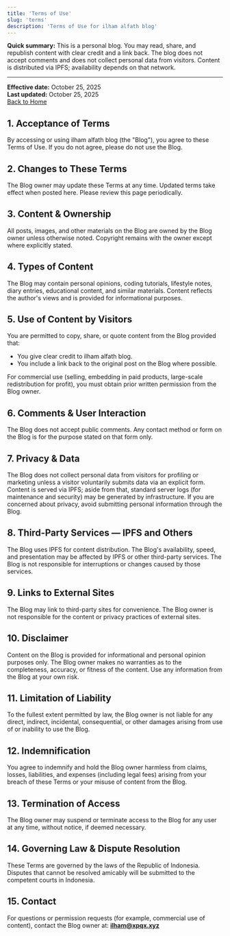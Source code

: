 ```yaml
---
title: 'Terms of Use'
slug: 'terms'
description: 'Terms of Use for ilham alfath blog'
---
```


**Quick summary:** This is a personal blog. You may read, share, and republish content with clear credit and a link back. The blog does not accept comments and does not collect personal data from visitors. Content is distributed via IPFS; availability depends on that network.

---

<div class="post-meta-header" style="margin-top: 0.5rem;">
    <div>
        <strong>Effective date:</strong> October 25, 2025<br>
        <strong>Last updated:</strong> October 25, 2025
    </div>
    <a href="/" class="see-all-posts">Back to Home</a>
</div>

## 1. Acceptance of Terms

By accessing or using ilham alfath blog (the "Blog"), you agree to these Terms of Use. If you do not agree, please do not use the Blog.

## 2. Changes to These Terms

The Blog owner may update these Terms at any time. Updated terms take effect when posted here. Please review this page periodically.

## 3. Content & Ownership

All posts, images, and other materials on the Blog are owned by the Blog owner unless otherwise noted. Copyright remains with the owner except where explicitly stated.

## 4. Types of Content

The Blog may contain personal opinions, coding tutorials, lifestyle notes, diary entries, educational content, and similar materials. Content reflects the author's views and is provided for informational purposes.

## 5. Use of Content by Visitors

You are permitted to copy, share, or quote content from the Blog provided that:

- You give clear credit to ilham alfath blog.
- You include a link back to the original post on the Blog where possible.

For commercial use (selling, embedding in paid products, large-scale redistribution for profit), you must obtain prior written permission from the Blog owner.

## 6. Comments & User Interaction

The Blog does not accept public comments. Any contact method or form on the Blog is for the purpose stated on that form only.

## 7. Privacy & Data

The Blog does not collect personal data from visitors for profiling or marketing unless a visitor voluntarily submits data via an explicit form. Content is served via IPFS; aside from that, standard server logs (for maintenance and security) may be generated by infrastructure. If you are concerned about privacy, avoid submitting personal information through the Blog.

## 8. Third-Party Services — IPFS and Others

The Blog uses IPFS for content distribution. The Blog's availability, speed, and presentation may be affected by IPFS or other third-party services. The Blog is not responsible for interruptions or changes caused by those services.

## 9. Links to External Sites

The Blog may link to third-party sites for convenience. The Blog owner is not responsible for the content or privacy practices of external sites.

## 10. Disclaimer

Content on the Blog is provided for informational and personal opinion purposes only. The Blog owner makes no warranties as to the completeness, accuracy, or fitness of the content. Use any information from the Blog at your own risk.

## 11. Limitation of Liability

To the fullest extent permitted by law, the Blog owner is not liable for any direct, indirect, incidental, consequential, or other damages arising from use of or inability to use the Blog.

## 12. Indemnification

You agree to indemnify and hold the Blog owner harmless from claims, losses, liabilities, and expenses (including legal fees) arising from your breach of these Terms or your misuse of content from the Blog.

## 13. Termination of Access

The Blog owner may suspend or terminate access to the Blog for any user at any time, without notice, if deemed necessary.

## 14. Governing Law & Dispute Resolution

These Terms are governed by the laws of the Republic of Indonesia. Disputes that cannot be resolved amicably will be submitted to the competent courts in Indonesia.

## 15. Contact

For questions or permission requests (for example, commercial use of content), contact the Blog owner at: **[ilham@xpqx.xyz](mailto:ilham@xpqx.xyz)**
